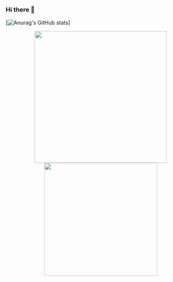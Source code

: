 ### Hi there 👋

<!--
**JeonB/JeonB** is a ✨ _special_ ✨ repository because its `README.md` (this file) appears on your GitHub profile.


- 🔭 I’m currently working on ...
- 🌱 I’m currently learning ...
- 👯 I’m looking to collaborate on ...
- 🤔 I’m looking for help with ...
- 💬 Ask me about ...
- 📫 How to reach me: ...
- 😄 Pronouns: ...
- ⚡ Fun fact: ...
-->
[![Anurag's GitHub stats](https://github-readme-stats.vercel.app/api?username=JeonB)]
<div align = "center">
  <img  width = "350px" src="https://github-readme-stats.vercel.app/api?username=JeonB&show_icons=true&theme=buefy"/>
  <img  width = "300px" src="https://github-readme-stats.vercel.app/api/top-langs/?username=JeonB&layout=compact&theme=tokyonight" />
</div>
 

